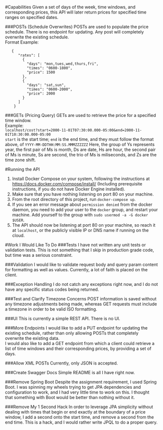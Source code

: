 #Capabilities
Given a set of days of the week, time windows, and corresponding prices, this API will later return prices for specified time ranges on specified dates.  
    
###POSTs (Schedule Overwrites)
POSTs are used to populate the price schedule.  There is no endpoint for updating.  Any post will completely overwrite the existing schedule.  
Format Example: 
``` 
   {  
      "rates": [  
        {  
          "days": "mon,tues,wed,thurs,fri",  
          "times": "0600-1800",  
          "price": 1500  
        },  
        {  
          "days": "sat,sun",  
          "times": "0600-2000",  
          "price": 2000  
        }  
      ]  
    }
```
  
###GETs (Pricing Query)
GETs are used to retrieve the price for a specified time window.  
Example:  
`localhost/cost?start=2000-11-01T07:30:00.000-05:00&end=2000-11-01T10:30:00.000-05:00`  
`start` is the start time; `end` is the end time, and they must follow the format above, of `YYYY-MM-DDTHH:MM:SS.MMMZZZZZZ`
Here, the group of Ys represents year, the first pair of Ms is month, Ds are date, Hs are hour, the second pair of Ms is minute, Ss are second, the trio of Ms is miliseconds, and Zs are the time zone shift.  
  
  
#Running the API
1) Install Docker Compose on your system, following the instructions at https://docs.docker.com/compose/install/ (Including prerequisite instructions, if you do not have Docker Engine installed).  
2) Make sure that you have nothing listening on port 80 on your machine.
3) From the root directory of this project, run `docker-compose up`.  
3) If you see an error message about `permission denied` from the docker daemon, you need to add your user to the `docker` group, and restart your machine. Add yourself to the group with `sudo usermod -a -G docker $USER`.  
4) The API should now be listening at port 80 on your machine, so reach it at `localhost`, or the publicly visible IP or DNS name if running on the cloud.
  
  
#Work I Would Like To Do
###Tests
I have not written any unit tests or validation tests.  This is not something that I skip in production grade code, but time was a serious constraint.  
  
###Validation
I would like to validate request body and query param content for formatting as well as values.  Currently, a lot of faith is placed on the client.  
  
###Exception Handling
I do not catch any exceptions right now, and I do not have any specific status codes being returned.  
  
###Test and Clarify Timezone Concerns
POST information is saved without any timezone adjustments being made, whereas GET requests must include a timezone in order to be valid ISO formatting.
  
###UI
This is currently a simple REST API.  There is no UI.  
  
###More Endpoints
I would like to add a PUT endpoint for updating the existing schedule, rather than only allowing POSTs that completely overwrite the existing data.  
I would also like to add a GET endpoint from which a client could retrieve a list of time windows and their corresponding prices, by providing a set of days.
  
###Allow XML POSTs
Currently, only JSON is accepted.
  
###Create Swagger Docs
Simple README is all I have right now.
 
###Remove Spring Boot
Despite the assignment requirement, I used Spring Boot.  I was spinning my wheels trying to get JPA dependencies and configuration to work, and I had very little time to work on this.  I thought that something with Boot would be better than nothing without it.  
  
###Remove My 1 Second Hack
In order to leverage JPA simplicity without dealing with times that begin or end exactly at the boundary of a price window, I add a second onto the start time, and remove a second from the end time.  This is a hack, and I would rather write JPQL to do a proper query.
